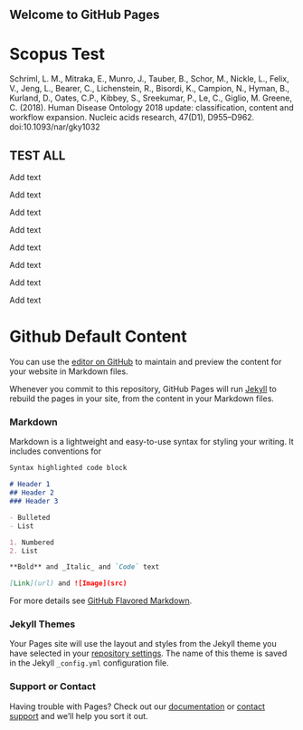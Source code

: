 ## Welcome to GitHub Pages


# Scopus Test

Schriml, L. M., Mitraka, E., Munro, J., Tauber, B., Schor, M., Nickle, L., Felix, V., Jeng, L., Bearer, C., Lichenstein, R., Bisordi, K., Campion, N., Hyman, B., Kurland, D., Oates, C.P., Kibbey, S., Sreekumar, P., Le, C., Giglio, M. Greene, C. (2018). Human Disease Ontology 2018 update: classification, content and workflow expansion. Nucleic acids research, 47(D1), D955–D962. doi:10.1093/nar/gky1032

<object height="50" data="https://api.elsevier.com/content/abstract/citation-count?doi=10.1093/nar/gky1032&apiKey=b43f31f5799b593c344718bdfa928f9c&httpAccept=text/html"></object>

## TEST ALL

Add text

<object height="50" data="https://api.elsevier.com/content/abstract/citation-count?doi=10.1093/nar/gky1032&apiKey=68e42305bcbe4ae837866c8e9ae7b30f&httpAccept=text/html"></object>

Add text

<object height="50" data="https://api.elsevier.com/content/abstract/citation-count?doi=10.1242/dmm.032839&apiKey=68e42305bcbe4ae837866c8e9ae7b30f&httpAccept=text/html"></object>

Add text

<object height="50" data="https://api.elsevier.com/content/abstract/citation-count?doi=10.1007/s00335-015-9576-9&apiKey=68e42305bcbe4ae837866c8e9ae7b30f&httpAccept=text/html"></object>

Add text

<object height="50" data="https://api.elsevier.com/content/abstract/citation-count?doi=10.1093/database/bav032&apiKey=68e42305bcbe4ae837866c8e9ae7b30f&httpAccept=text/html"></object>

Add text

<object height="50" data="https://api.elsevier.com/content/abstract/citation-count?doi=10.1093/nar/gku1011&apiKey=68e42305bcbe4ae837866c8e9ae7b30f&httpAccept=text/html"></object>

Add text

<object height="50" data="https://api.elsevier.com/content/abstract/citation-count?doi=10.1093/nar/gkr972&apiKey=68e42305bcbe4ae837866c8e9ae7b30f&httpAccept=text/html"></object>

Add text

<object height="50" data="https://api.elsevier.com/content/abstract/citation-count?doi=10.1186/1471-2164-10-S1-S6&apiKey=68e42305bcbe4ae837866c8e9ae7b30f&httpAccept=text/html"></object>

Add text

<object height="50" data="https://api.elsevier.com/content/abstract/citation-count?doi=10.1093/bioinformatics/btp193&apiKey=68e42305bcbe4ae837866c8e9ae7b30f&httpAccept=text/html"></object>


# Github Default Content

You can use the [editor on GitHub](https://github.com/allenbaron/allenbaron.github.io/edit/main/index.md) to maintain and preview the content for your website in Markdown files.

Whenever you commit to this repository, GitHub Pages will run [Jekyll](https://jekyllrb.com/) to rebuild the pages in your site, from the content in your Markdown files.

### Markdown

Markdown is a lightweight and easy-to-use syntax for styling your writing. It includes conventions for

```markdown
Syntax highlighted code block

# Header 1
## Header 2
### Header 3

- Bulleted
- List

1. Numbered
2. List

**Bold** and _Italic_ and `Code` text

[Link](url) and ![Image](src)
```

For more details see [GitHub Flavored Markdown](https://guides.github.com/features/mastering-markdown/).

### Jekyll Themes

Your Pages site will use the layout and styles from the Jekyll theme you have selected in your [repository settings](https://github.com/allenbaron/allenbaron.github.io/settings). The name of this theme is saved in the Jekyll `_config.yml` configuration file.

### Support or Contact

Having trouble with Pages? Check out our [documentation](https://docs.github.com/categories/github-pages-basics/) or [contact support](https://github.com/contact) and we’ll help you sort it out.
